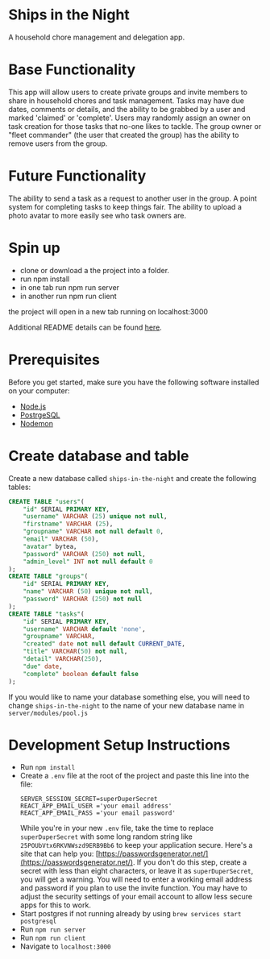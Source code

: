# Ships in the Night
A household chore management and delegation app.

# Base Functionality

This app will allow users to create private groups and invite members to share in household chores and task management.
Tasks may have due dates, comments or details, and the ability to be grabbed by a user and marked 'claimed' or 'complete'.
Users may randomly assign an owner on task creation for those tasks that no-one likes to tackle.
The group owner or "fleet commander" (the user that created the group) has the ability to remove users from the group.

# Future Functionality

The ability to send a task as a request to another user in the group.
A point system for completing tasks to keep things fair.
The ability to upload a photo avatar to more easily see who task owners are.

# Spin up

- clone or download a the project into a folder.
- run npm install
- in one tab run npm run server
- in another run npm run client

the project will open in a new tab running on localhost:3000

Additional README details can be found [here](https://github.com/nathantwold/ships-in-the-night).

# Prerequisites

Before you get started, make sure you have the following software installed on your computer:

- [Node.js](https://nodejs.org/en/)
- [PostrgeSQL](https://www.postgresql.org/)
- [Nodemon](https://nodemon.io/)

# Create database and table

Create a new database called `ships-in-the-night` and create the following tables:

```SQL
CREATE TABLE "users"(
	"id" SERIAL PRIMARY KEY,
	"username" VARCHAR (25) unique not null,
	"firstname" VARCHAR (25),
	"groupname" VARCHAR not null default 0,
	"email" VARCHAR (50),
	"avatar" bytea,
	"password" VARCHAR (250) not null,
	"admin_level" INT not null default 0
);
CREATE TABLE "groups"(
	"id" SERIAL PRIMARY KEY,
	"name" VARCHAR (50) unique not null,
	"password" VARCHAR (250) not null
);
CREATE TABLE "tasks"(
	"id" SERIAL PRIMARY KEY,
	"username" VARCHAR default 'none',
	"groupname" VARCHAR,
	"created" date not null default CURRENT_DATE,
	"title" VARCHAR(50) not null,
	"detail" VARCHAR(250),
	"due" date,
	"complete" boolean default false
);
```

If you would like to name your database something else, you will need to change `ships-in-the-night` to the name of your new database name in `server/modules/pool.js`

# Development Setup Instructions

* Run `npm install`
* Create a `.env` file at the root of the project and paste this line into the file:
    ```
    SERVER_SESSION_SECRET=superDuperSecret
    REACT_APP_EMAIL_USER ='your email address'
    REACT_APP_EMAIL_PASS ='your email password'
    ```
    While you're in your new `.env` file, take the time to replace `superDuperSecret` with some long random string like `25POUbVtx6RKVNWszd9ERB9Bb6` to keep your application secure. Here's a site that can help you: [https://passwordsgenerator.net/](https://passwordsgenerator.net/). If you don't do this step, create a secret with less than eight characters, or leave it as `superDuperSecret`, you will get a warning.
    You will need to enter a working email address and password if you plan to use the invite function.  You may have to adjust the security settings of your email account to allow less secure apps for this to work.
* Start postgres if not running already by using `brew services start postgresql`
* Run `npm run server`
* Run `npm run client`
* Navigate to `localhost:3000`

